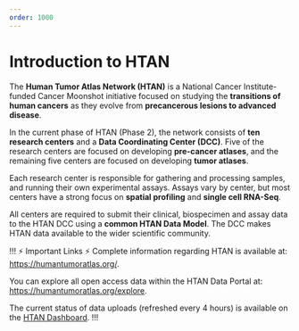 ```yaml
---
order: 1000
---
```


# Introduction to HTAN

The **Human Tumor Atlas Network (HTAN)** is a National Cancer Institute-funded Cancer Moonshot initiative focused on studying the **transitions of human cancers** as they evolve from **precancerous lesions to advanced disease**.

In the current phase of HTAN (Phase 2), the network consists of **ten research centers** and a **Data Coordinating Center (DCC)**. Five of the research centers are focused on developing **pre-cancer atlases**, and the remaining five centers are focused on developing **tumor atlases**.

Each research center is responsible for gathering and processing samples, and running their own experimental assays. Assays vary by center, but most centers have a strong focus on **spatial profiling** and **single cell RNA-Seq**.

All centers are required to submit their clinical, biospecimen and assay data to the HTAN DCC using a **common HTAN Data Model**. The DCC makes HTAN data available to the wider scientific community.

!!! :zap: Important Links :zap:
Complete information regarding HTAN is available at: https://humantumoratlas.org/.

You can explore all open access data within the HTAN Data Portal at: https://humantumoratlas.org/explore.

The current status of data uploads (refreshed every 4 hours) is available on the [HTAN Dashboard](http://htan-hdash.s3-website-us-east-1.amazonaws.com/).
!!!
